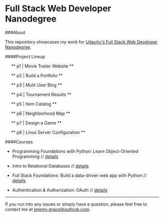 Full Stack Web Developer Nanodegree
====

###About

This repository showcases my work for [Udacity's Full Stack Web Developer Nanodegree](http://www.udacity.com/course/full-stack-web-developer-nanodegree--nd004).

####Project Lineup

&nbsp;&nbsp;&nbsp;&nbsp;&nbsp;** p1   |  Movie Trailer Website **

&nbsp;&nbsp;&nbsp;&nbsp;&nbsp;** p2   |  Build a Portfolio **

&nbsp;&nbsp;&nbsp;&nbsp;&nbsp;** p3   |  Mulit User Blog **

&nbsp;&nbsp;&nbsp;&nbsp;&nbsp;** p4   |  Tournament Results **

&nbsp;&nbsp;&nbsp;&nbsp;&nbsp;** p5   |  Item Catalog **

&nbsp;&nbsp;&nbsp;&nbsp;&nbsp;** p6   |  Neighborhood Map **

&nbsp;&nbsp;&nbsp;&nbsp;&nbsp;** p7   |  Design a Game **

&nbsp;&nbsp;&nbsp;&nbsp;&nbsp;** p8   |  Linux Server Configuration **


####Courses

- Programming Foundations with Python: Learn Object-Oriented Programming //
[details](http://www.udacity.com/course/programming-foundations-with-python--ud036)

- Intro to Relational Databases //
[details](http://www.udacity.com/course/intro-to-relational-databases--ud197)

- Full Stack Foundations: Build a data-driven web app with Python // 
[details](http://www.udacity.com/course/full-stack-foundations--ud088)

- Authentication & Authorization: OAuth //
[details](http://www.udacity.com/course/authentication-authorization-oauth--ud330)




---

If you run into any issues or simply have a question, please feel free to contact me at jeremy.grace@outlook.com. 




